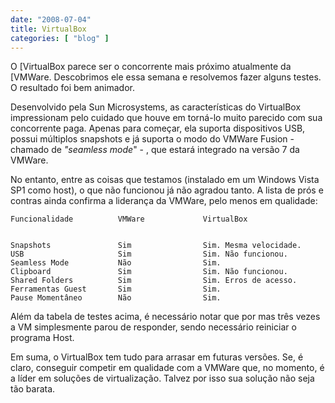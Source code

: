 ```yaml
---
date: "2008-07-04"
title: VirtualBox
categories: [ "blog" ]
---
```

O [VirtualBox parece ser o concorrente mais próximo atualmente da [VMWare. Descobrimos ele essa semana e resolvemos fazer alguns testes. O resultado foi bem animador.

Desenvolvido pela Sun Microsystems, as características do VirtualBox impressionam pelo cuidado que houve em torná-lo muito parecido com sua concorrente paga. Apenas para começar, ela suporta dispositivos USB, possui múltiplos snapshots e já suporta o modo do VMWare Fusion - chamado de _"seamless mode_" - , que estará integrado na versão 7 da VMWare.

No entanto, entre as coisas que testamos (instalado em um Windows Vista SP1 como host), o que não funcionou já não agradou tanto. A lista de prós e contras ainda confirma a liderança da VMWare, pelo menos em qualidade:

    
    Funcionalidade          VMWare             VirtualBox

    
    Snapshots               Sim                Sim. Mesma velocidade.
    USB                     Sim                Sim. Não funcionou.
    Seamless Mode           Não                Sim.
    Clipboard               Sim                Sim. Não funcionou.
    Shared Folders          Sim                Sim. Erros de acesso.
    Ferramentas Guest       Sim                Sim.
    Pause Momentâneo        Não                Sim.

Além da tabela de testes acima, é necessário notar que por mas três vezes a VM simplesmente parou de responder, sendo necessário reiniciar o programa Host.

Em suma, o VirtualBox tem tudo para arrasar em futuras versões. Se, é claro, conseguir competir em qualidade com a VMWare que, no momento, é a líder em soluções de virtualização. Talvez por isso sua solução não seja tão barata.
